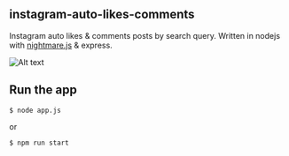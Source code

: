 ## instagram-auto-likes-comments

Instagram auto likes & comments posts by search query. Written in nodejs with [nightmare.js](https://github.com/segmentio/nightmare) & express.

![Alt text](http://oi63.tinypic.com/juv8s5.jpg "Instagram @wisnugro")

## Run the app

```
$ node app.js
```

or

```
$ npm run start
```

